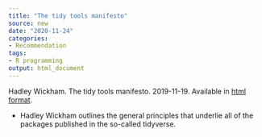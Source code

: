 ```yaml
---
title: "The tidy tools manifesto"
source: new
date: "2020-11-24"
categories:
- Recommendation
tags:
- R programming
output: html_document
---
```


Hadley Wickham. The tidy tools manifesto. 2019-11-19. Available in [html format](https://cran.r-project.org/web/packages/tidyverse/vignettes/manifesto.html).

<!---More--->

+ Hadley Wickham outlines the general principles that underlie all of the packages published in the so-called tidyverse.
